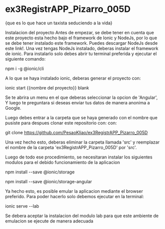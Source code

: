 # ex3RegistrAPP_Pizarro_005D
{que es lo que hace un taxista seduciendo a la vida}

Instalacion del proyecto
Antes de empezar, se debe tener en cuenta que este proyecto esta hecho bajo el framework de Ionic y NodeJs, por lo que se debe tener instalado este framework. Puedes descargar NodeJs desde este link!. Una vez tengas NodeJs instalado, deberas instalar el framework de ionic. Para instalarlo solo debes abrir tu terminal preferida y ejecutar el siguiente comando:

npm i -g @ionic/cli

A lo que se haya instalado ionic, deberas generar el proyecto con:

ionic start {{nombre del proyecto}} blank

Se te abrira un menu en el que deberas seleccionar la opcion de 'Angular', Y luego te preguntara si deseas enviar tus datos de manera anonima a Google.

Luego debes entrar a la carpeta que se haya generado con el nombre que pusiste para despues clonar este repositorio con: con:

git clone https://github.com/PesaoKliao/ex3RegistrAPP_Pizarro_005D

Una vez hecho esto, deberas eliminar la carpeta llamada 'src' y reemplazar el nombre de la carpeta 'ex3RegistrAPP_Pizarro_005D' por 'src'.

Luego de todo ese procedimiento, se necesitaran instalar los siguientes modulos para el debido funcionamiento de la aplicacion

npm install --save @ionic/storage

npm install --save @ionic/storage-angular

Ya hecho esto, es posible emular la aplicacion mediante el browser preferido. Para poder hacerlo solo debemos ejecutar en la terminal:

ionic serve --lab

Se debera aceptar la instalacion del modulo lab para que este ambiente de emulacion se ejecute de manera adecuada
